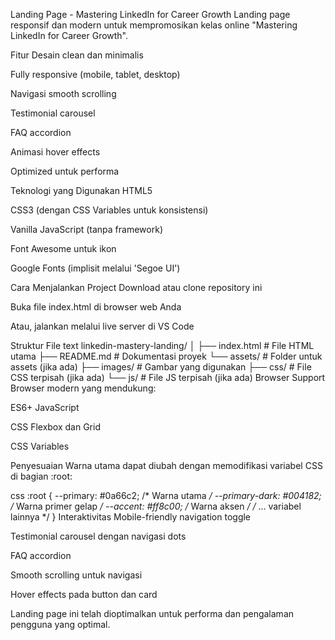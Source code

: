 Landing Page - Mastering LinkedIn for Career Growth
Landing page responsif dan modern untuk mempromosikan kelas online "Mastering LinkedIn for Career Growth".

Fitur
Desain clean dan minimalis

Fully responsive (mobile, tablet, desktop)

Navigasi smooth scrolling

Testimonial carousel

FAQ accordion

Animasi hover effects

Optimized untuk performa

Teknologi yang Digunakan
HTML5

CSS3 (dengan CSS Variables untuk konsistensi)

Vanilla JavaScript (tanpa framework)

Font Awesome untuk ikon

Google Fonts (implisit melalui 'Segoe UI')

Cara Menjalankan Project
Download atau clone repository ini

Buka file index.html di browser web Anda

Atau, jalankan melalui live server di VS Code

Struktur File
text
linkedin-mastery-landing/
│
├── index.html          # File HTML utama
├── README.md          # Dokumentasi proyek
└── assets/            # Folder untuk assets (jika ada)
    ├── images/        # Gambar yang digunakan
    ├── css/           # File CSS terpisah (jika ada)
    └── js/            # File JS terpisah (jika ada)
Browser Support
Browser modern yang mendukung:

ES6+ JavaScript

CSS Flexbox dan Grid

CSS Variables

Penyesuaian
Warna utama dapat diubah dengan memodifikasi variabel CSS di bagian :root:

css
:root {
    --primary: #0a66c2;       /* Warna utama */
    --primary-dark: #004182;  /* Warna primer gelap */
    --accent: #ff8c00;        /* Warna aksen */
    /* ... variabel lainnya */
}
Interaktivitas
Mobile-friendly navigation toggle

Testimonial carousel dengan navigasi dots

FAQ accordion

Smooth scrolling untuk navigasi

Hover effects pada button dan card

Landing page ini telah dioptimalkan untuk performa dan pengalaman pengguna yang optimal.
